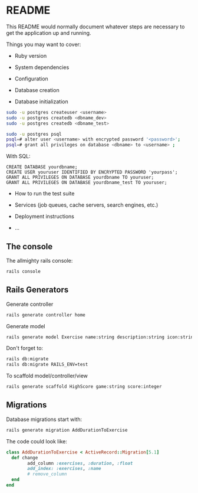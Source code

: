 # README

This README would normally document whatever steps are necessary to get the
application up and running.

Things you may want to cover:

* Ruby version

* System dependencies

* Configuration

* Database creation

* Database initialization

```bash
sudo -u postgres createuser <username>
sudo -u postgres createdb <dbname_dev>
sudo -u postgres createdb <dbname_test>

sudo -u postgres psql
psql=# alter user <username> with encrypted password '<password>';
psql=# grant all privileges on database <dbname> to <username> ;
```

With SQL:

```
CREATE DATABASE yourdbname;
CREATE USER youruser IDENTIFIED BY ENCRYPTED PASSWORD 'yourpass';
GRANT ALL PRIVILEGES ON DATABASE yourdbname TO youruser;
GRANT ALL PRIVILEGES ON DATABASE yourdbname_test TO youruser;
```

* How to run the test suite

* Services (job queues, cache servers, search engines, etc.)

* Deployment instructions

* ...
## The console
The allmighty rails console:

```bash
rails console
```

## Rails Generators

Generate controller

```bash
rails generate controller home
```

Generate model

```bash
rails generate model Exercise name:string description:string icon:string repeat:integer calories:float
```
Don't forget to:

```bash
rails db:migrate
rails db:migrate RAILS_ENV=test
```

To scaffold model/controller/view

```bash
rails generate scaffold HighScore game:string score:integer
```

## Migrations
Database migrations start with:

```bash
rails generate migration AddDurationToExercise
```

The code could look like:

```ruby
class AddDurationToExercise < ActiveRecord::Migration[5.1]
  def change
    	add_column :exercises, :duration, :float
		add_index: :exercises, :name
		# remove_column
  end
end
```

